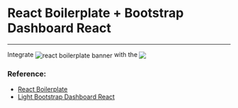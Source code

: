 # React Boilerplate + Bootstrap Dashboard React
---
Integrate
<img src="https://raw.githubusercontent.com/react-boilerplate/react-boilerplate-brand/master/assets/banner-metal-optimized.jpg" alt="react boilerplate banner" align="center" />
with the
<img src="https://i.imgur.com/BakbYBt.png" align="center">

### Reference:
* [React Boilerplate](https://github.com/react-boilerplate/react-boilerplate)
* [Light Bootstrap Dashboard React](https://www.creative-tim.com/product/light-bootstrap-dashboard-react)